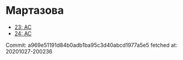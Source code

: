 # Мартазова
- [23: AC](23.md)
- [24: AC](24.md)

Commit: a969e51191d84b0adb1ba95c3d40abcd1977a5e5
 fetched at: 20201027-200236
